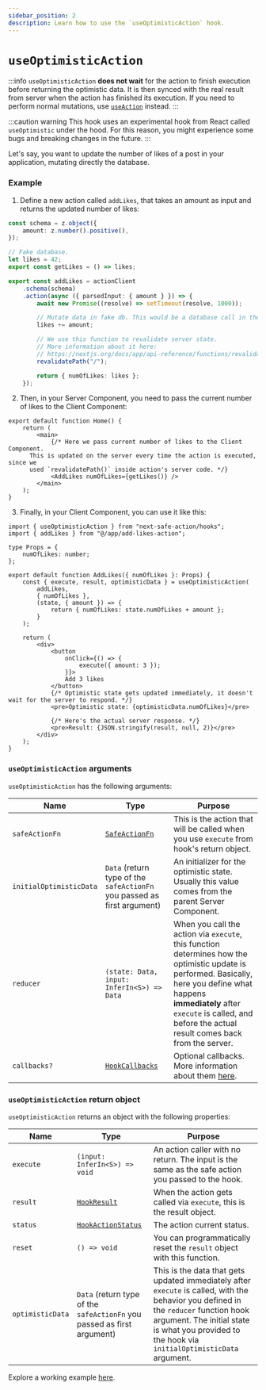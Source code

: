```yaml
---
sidebar_position: 2
description: Learn how to use the `useOptimisticAction` hook.
---
```


# `useOptimisticAction`

:::info
`useOptimisticAction` **does not wait** for the action to finish execution before returning the optimistic data. It is then synced with the real result from server when the action has finished its execution. If you need to perform normal mutations, use [`useAction`](/docs/usage/client-components/hooks/useaction) instead.
:::

:::caution warning
This hook uses an experimental hook from React called `useOptimistic` under the hood. For this reason, you might experience some bugs and breaking changes in the future.
:::

Let's say, you want to update the number of likes of a post in your application, mutating directly the database.

### Example

1. Define a new action called `addLikes`, that takes an amount as input and returns the updated number of likes:

```typescript title=src/app/add-likes-action.ts
const schema = z.object({
	amount: z.number().positive(),
});

// Fake database.
let likes = 42;
export const getLikes = () => likes;

export const addLikes = actionClient
	.schema(schema)
	.action(async ({ parsedInput: { amount } }) => {
		await new Promise((resolve) => setTimeout(resolve, 1000));

		// Mutate data in fake db. This would be a database call in the real world.
		likes += amount;

		// We use this function to revalidate server state.
		// More information about it here:
		// https://nextjs.org/docs/app/api-reference/functions/revalidatePath
		revalidatePath("/");

		return { numOfLikes: likes };
	});
```

2. Then, in your Server Component, you need to pass the current number of likes to the Client Component:

```tsx title=src/app/page.tsx
export default function Home() {
	return (
		<main>
			{/* Here we pass current number of likes to the Client Component.
      This is updated on the server every time the action is executed, since we
      used `revalidatePath()` inside action's server code. */}
			<AddLikes numOfLikes={getLikes()} />
		</main>
	);
}
```

3. Finally, in your Client Component, you can use it like this:

```tsx title=src/app/add-likes.tsx
import { useOptimisticAction } from "next-safe-action/hooks";
import { addLikes } from "@/app/add-likes-action";

type Props = {
	numOfLikes: number;
};

export default function AddLikes({ numOfLikes }: Props) {
	const { execute, result, optimisticData } = useOptimisticAction(
		addLikes,
		{ numOfLikes },
		(state, { amount }) => {
			return { numOfLikes: state.numOfLikes + amount };
		}
	);

	return (
		<div>
			<button
				onClick={() => {
					execute({ amount: 3 });
				}}>
				Add 3 likes
			</button>
			{/* Optimistic state gets updated immediately, it doesn't wait for the server to respond. */}
			<pre>Optimistic state: {optimisticData.numOfLikes}</pre>

			{/* Here's the actual server response. */}
			<pre>Result: {JSON.stringify(result, null, 2)}</pre>
		</div>
	);
}
```

### `useOptimisticAction` arguments

`useOptimisticAction` has the following arguments:

| Name                    | Type                                                                    | Purpose                                                                                                                                                                                                                                              |
| ----------------------- | ----------------------------------------------------------------------- | ---------------------------------------------------------------------------------------------------------------------------------------------------------------------------------------------------------------------------------------------------- |
| `safeActionFn`          | [`SafeActionFn`](/docs/types#safeactionfn)                              | This is the action that will be called when you use `execute` from hook's return object.                                                                                                                                                             |
| `initialOptimisticData` | `Data` (return type of the `safeActionFn` you passed as first argument) | An initializer for the optimistic state. Usually this value comes from the parent Server Component.                                                                                                                                                  |
| `reducer`               | `(state: Data, input: InferIn<S>) => Data`                              | When you call the action via `execute`, this function determines how the optimistic update is performed. Basically, here you define what happens **immediately** after `execute` is called, and before the actual result comes back from the server. |
| `callbacks?`            | [`HookCallbacks`](/docs/types#hookcallbacks)                            | Optional callbacks. More information about them [here](/docs/usage/client-components/hooks/callbacks).                                                                                                                                               |

### `useOptimisticAction` return object

`useOptimisticAction` returns an object with the following properties:

| Name             | Type                                                                    | Purpose                                                                                                                                                                                                                                   |
| ---------------- | ----------------------------------------------------------------------- | ----------------------------------------------------------------------------------------------------------------------------------------------------------------------------------------------------------------------------------------- |
| `execute`        | `(input: InferIn<S>) => void`                                           | An action caller with no return. The input is the same as the safe action you passed to the hook.                                                                                                                                         |
| `result`         | [`HookResult`](/docs/types#hookresult)                                  | When the action gets called via `execute`, this is the result object.                                                                                                                                                                     |
| `status`         | [`HookActionStatus`](/docs/types#hookresult)                            | The action current status.                                                                                                                                                                                                                |
| `reset`          | `() => void`                                                            | You can programmatically reset the `result` object with this function.                                                                                                                                                                    |
| `optimisticData` | `Data` (return type of the `safeActionFn` you passed as first argument) | This is the data that gets updated immediately after `execute` is called, with the behavior you defined in the `reducer` function hook argument. The initial state is what you provided to the hook via `initialOptimisticData` argument. |

Explore a working example [here](<https://github.com/TheEdoRan/next-safe-action/tree/main/apps/playground/src/app/(examples)/optimistic-hook>).
